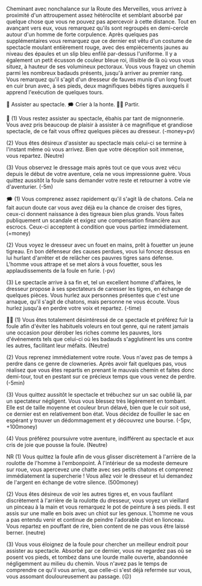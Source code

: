 Cheminant avec nonchalance sur la Route des Merveilles, vous arrivez à proximité d'un attroupement assez hétéroclite et semblant absorbé par quelque chose que vous ne pouvez pas apercevoir à cette distance. Tout en avançant vers eux, vous remarquez qu'ils sont regroupés en demi-cercle autour d'un homme de forte corpulence. Après quelques pas supplémentaires vous remarquez que ce dernier est vêtu d'un costume de spectacle moulant entièrement rouge, avec des empiècements jaunes au niveau des épaules et un slip bleu enfilé par-dessus l'uniforme. Il y a également un petit écusson de couleur bleue roi, illisible de là où vous vous situez, à hauteur de ses volumineux pectoraux. Vous vous frayez un chemin parmi les nombreux badauds présents, jusqu'à arriver au premier rang. Vous remarquez qu'il s'agit d'un dresseur de fauves munis d'un long fouet en cuir brun avec, à ses pieds, deux magnifiques bébés tigres auxquels il apprend l'exécution de quelques tours.

👀 Assister au spectacle.
🗯 Crier à la honte.
🚶‍♂️ Partir.

👀 
(1) Vous restez assister au spectacle, ébahis par tant de mignonnerie. Vous avez pris beaucoup de plaisir à assister à ce magnifique et grandiose spectacle, de ce fait vous offrez quelques pièces au dresseur. 
(-money+pv)

(2) Vous êtes désireux d'assister au spectacle mais celui-ci se termine à l'instant même où vous arrivez. Bien que votre déception soit immense, vous repartez. 
(Neutre)


(3) Vous observez le dressage mais après tout ce que vous avez vécu depuis le début de votre aventure, cela ne vous impressionne guère. Vous quittez aussitôt la foule sans demander votre reste et retourner à votre vie d'aventurier. 
(-5m)

🗯 
(1) Vous comprenez assez rapidement qu'il s'agit là de chatons. Cela ne fait aucun doute car vous avez déjà eu la chance de croiser des tigres, ceux-ci donnent naissance à des tigreaux bien plus grands. Vous faites publiquement un scandale et exigez une compensation financière aux escrocs. Ceux-ci acceptent à condition que vous partiez immédiatement. 
(+money)

(2) Vous voyez le dresseur avec un fouet en mains, prêt à fouetter un jeune tigreau. En bon défenseur des causes perdues, vous lui foncez dessus en lui hurlant d'arrêter et de relâcher ces pauvres tigres sans défense. L'homme vous attrape et se met alors à vous fouetter, sous les applaudissements de la foule en furie. 
(-pv)

(3) Le spectacle arrive à sa fin et, tel un excellent homme d'affaires, le dresseur propose à ses spectateurs de caresser les tigres, en échange de quelques pièces. Vous hurlez aux personnes présentes que c'est une arnaque, qu'il s'agit de chatons, mais personne ne vous écoute. Vous hurlez jusqu'à en perdre votre voix et repartez.
(-time)

🚶‍♂️ 
(1) Vous êtes totalement désintéressé de ce spectacle et préférez fuir la foule afin d'éviter les habituels voleurs en tout genre, qui ne ratent jamais une occasion pour dérober les riches comme les pauvres, lors d'événements tels que celui-ci où les badauds s'agglutinent les uns contre les autres, facilitant leur méfaits.
(Neutre)

(2) Vous reprenez immédiatement votre route. Vous n'avez pas de temps à perdre dans ce genre de clowneries. Après avoir fait quelques pas, vous réalisez que vous êtes repartis en prenant le mauvais chemin et faites donc demi-tour, tout en pestant sur ce précieux temps que vous venez de perdre.
(-5min)

(3) Vous quittez aussitôt le spectacle et trébuchez sur un sac oublié là, par un spectateur négligent. Vous vous blessez très légèrement en tombant. Elle est de taille moyenne et couleur brun délavé, bien que le cuir soit usé, ce dernier est en relativement bon état. Vous décidez de fouiller le sac en espérant y trouver un dédommagement et y découvrez une bourse. 
(-5pv, +100money)

(4) Vous préférez poursuivre votre aventure, indifférent au spectacle et aux cris de joie que pousse la foule. 
(Neutre)

NR 
(1) Vous quittez la foule afin de vous glisser discrètement à l'arrière de la roulotte de l'homme à l'embonpoint. À l'intérieur de sa modeste demeure sur roue, vous apercevez une chatte avec ses petits chatons et comprenez immédiatement la supercherie ! Vous allez voir le dresseur et lui demandez de l'argent en échange de votre silence. 
(500money)

(2) Vous êtes désireux de voir les autres tigres et, en vous faufilant discrètement à l'arrière de la roulotte du dresseur, vous voyez un vieillard un pinceau à la main et vous remarquez le pot de peinture à ses pieds. Il est assis sur une malle en bois avec un chiot sur les genoux. L'homme ne vous a pas entendu venir et continue de peindre l'adorable chiot en lionceau. Vous repartez en pouffant de rire, bien content de ne pas vous être laissé berner. 
(neutre)

(3) Vous vous éloignez de la foule pour chercher un meilleur endroit pour assister au spectacle. Absorbé par ce dernier, vous ne regardez pas où se posent vos pieds, et tombez dans une lourde malle ouverte, abandonnée négligemment au milieu du chemin. Vous n'avez pas le temps de comprendre ce qu'il vous arrive, que celle-ci s'est déjà refermée sur vous, vous assomant douloureusement au passage. 
(😖)
